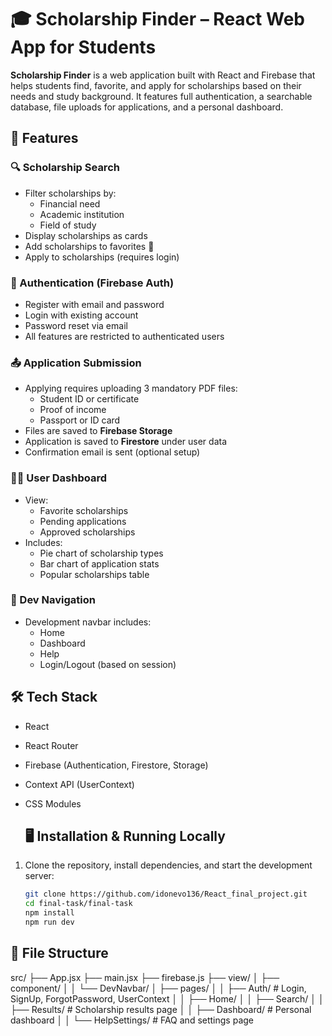 # 🎓 Scholarship Finder – React Web App for Students

**Scholarship Finder** is a web application built with React and Firebase that helps students find, favorite, and apply for scholarships based on their needs and study background. It features full authentication, a searchable database, file uploads for applications, and a personal dashboard.

## 🚀 Features

### 🔍 Scholarship Search
- Filter scholarships by:
  - Financial need
  - Academic institution
  - Field of study
- Display scholarships as cards
- Add scholarships to favorites 💙
- Apply to scholarships (requires login)

### 🔐 Authentication (Firebase Auth)
- Register with email and password
- Login with existing account
- Password reset via email
- All features are restricted to authenticated users

### 📤 Application Submission
- Applying requires uploading 3 mandatory PDF files:
  - Student ID or certificate
  - Proof of income
  - Passport or ID card
- Files are saved to **Firebase Storage**
- Application is saved to **Firestore** under user data
- Confirmation email is sent (optional setup)

### 🧑‍💼 User Dashboard
- View:
  - Favorite scholarships
  - Pending applications
  - Approved scholarships
- Includes:
  - Pie chart of scholarship types
  - Bar chart of application stats
  - Popular scholarships table

### 🧪 Dev Navigation
- Development navbar includes:
  - Home
  - Dashboard
  - Help
  - Login/Logout (based on session)

## 🛠 Tech Stack

- React
- React Router
- Firebase (Authentication, Firestore, Storage)
- Context API (UserContext)
- CSS Modules

  ## 🖥️ Installation & Running Locally

1. Clone the repository, install dependencies, and start the development server:
   ```bash
   git clone https://github.com/idonevo136/React_final_project.git
   cd final-task/final-task
   npm install
   npm run dev

## 📂 File Structure

src/
├── App.jsx
├── main.jsx
├── firebase.js
├── view/
│   ├── component/
│   │   └── DevNavbar/
│   ├── pages/
│   │   ├── Auth/              # Login, SignUp, ForgotPassword, UserContext
│   │   ├── Home/
│   │   ├── Search/
│   │   ├── Results/           # Scholarship results page
│   │   ├── Dashboard/         # Personal dashboard
│   │   └── HelpSettings/      # FAQ and settings page
